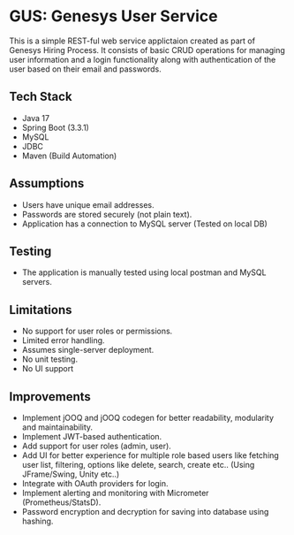 # GUS: Genesys User Service
This is a simple REST-ful web service applictaion created as part of Genesys Hiring Process. It consists of basic CRUD operations for managing user information and a login functionality along with authentication of the user based on their email and passwords.

## Tech Stack
- Java 17
- Spring Boot (3.3.1)
- MySQL
- JDBC
- Maven (Build Automation)

## Assumptions

- Users have unique email addresses.
- Passwords are stored securely (not plain text).
- Application has a connection to MySQL server (Tested on local DB)

## Testing

- The application is manually tested using local postman and MySQL servers.

## Limitations

- No support for user roles or permissions.
- Limited error handling.
- Assumes single-server deployment.
- No unit testing.
- No UI support

## Improvements

- Implement jOOQ and jOOQ codegen for better readability, modularity and maintainability.
- Implement JWT-based authentication.
- Add support for user roles (admin, user).
- Add UI for better experience for multiple role based users like fetching user list, filtering, options like delete, search, create etc.. (Using JFrame/Swing, Unity etc..)
- Integrate with OAuth providers for login.
- Implement alerting and monitoring with Micrometer (Prometheus/StatsD).
- Password encryption and decryption for saving into database using hashing. 
